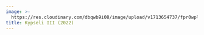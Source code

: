 ```yaml
---
image: >-
  https://res.cloudinary.com/dbqwb9i08/image/upload/v1713654737/fpr0wplbf6fdjys6ctov.jpg
title: Kypseli III (2022)
---
```


